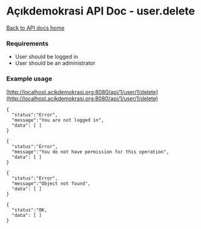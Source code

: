 # Açıkdemokrasi API Doc - user.delete

[Back to API docs home](Home)

### Requirements
- User should be logged in
- User should be an administrator

### Example usage

[http://localhost.acikdemokrasi.org:8080/api/1/user/1/delete](http://localhost.acikdemokrasi.org:8080/api/1/user/1/delete)

```
{
  "status":"Error",
  "message":"You are not logged in",
  "data": [ ]
}
```
```
{
  "status":"Error",
  "message":"You do not have permission for this operation",
  "data": [ ]
}
```

```
{
  "status":"Error",
  "message":"Object not found",
  "data": [ ]
}
```
```
{
  "status":"OK,
  "data": [ ]
}
```